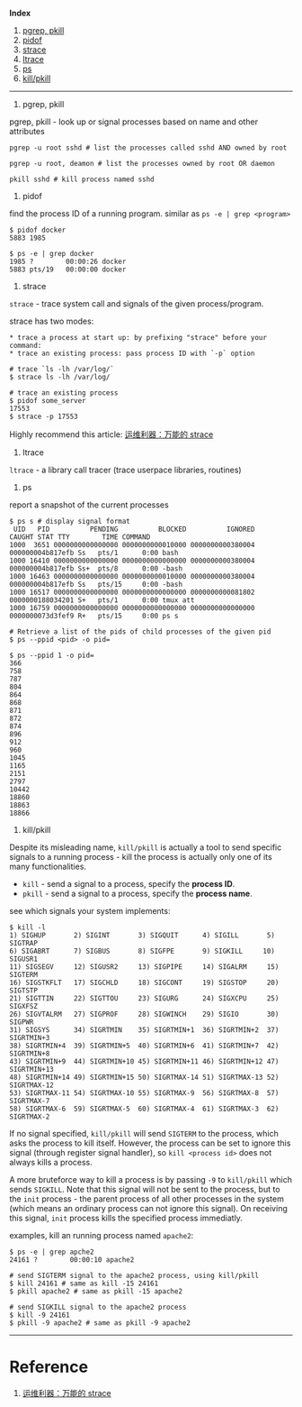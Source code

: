 **Index**

1. [pgrep, pkill](#pgrep)
1. [pidof](#pidof)
1. [strace](#strace)
1. [ltrace](#ltrace)
1. [ps](#ps)
1. [kill/pkill](#kill)

---------

1. <a name="pgrep">pgrep, pkill</a>

  pgrep, pkill - look up or signal processes based on name and other attributes

  ```shell
  pgrep -u root sshd # list the processes called sshd AND owned by root

  pgrep -u root, deamon # list the processes owned by root OR daemon

  pkill sshd # kill process named sshd
  ```

1. <a name="pifof">pidof</a>

  find the process ID of a running program.
  similar as `ps -e | grep <program>`

  ```shell
  $ pidof docker
  5883 1985

  $ ps -e | grep docker
  1985 ?        00:00:26 docker
  5883 pts/19   00:00:00 docker
  ```

1. <a name="trace">strace</a>

  `strace` - trace system call and signals of the given process/program.

  strace has two modes:

    * trace a process at start up: by prefixing "strace" before your command:
    * trace an existing process: pass process ID with `-p` option

  ```shell
  # trace `ls -lh /var/log/`
  $ strace ls -lh /var/log/

  # trace an existing process
  $ pidof some_server
  17553
  $ strace -p 17553
  ```

  Highly recommend this article: [运维利器：万能的 strace](http://mp.weixin.qq.com/s?__biz=MzA4Nzg5Nzc5OA==&mid=2651659767&idx=1&sn=3c515cb32bcbcafe16c749024d1545ef&scene=0#wechat_redirect)


1. <a name="trace">ltrace</a>

  `ltrace` - a library call tracer (trace userpace libraries, routines)


1. <a name="ps">ps</a>

  report a snapshot of the current processes

  ```shell
  $ ps s # display signal format
   UID   PID          PENDING          BLOCKED          IGNORED           CAUGHT STAT TTY        TIME COMMAND
  1000  3651 0000000000000000 0000000000010000 0000000000380004 000000004b817efb Ss   pts/1      0:00 bash
  1000 16410 0000000000000000 0000000000000000 0000000000380004 000000004b817efb Ss+  pts/8      0:00 -bash
  1000 16463 0000000000000000 0000000000010000 0000000000380004 000000004b817efb Ss   pts/15     0:00 -bash
  1000 16517 0000000000000000 0000000000000000 0000000000081802 0000000188034201 S+   pts/1      0:00 tmux att
  1000 16759 0000000000000000 0000000000000000 0000000000000000 0000000073d3fef9 R+   pts/15     0:00 ps s

  # Retrieve a list of the pids of child processes of the given pid
  $ ps --ppid <pid> -o pid=

  $ ps --ppid 1 -o pid=
  366
  758
  787
  804
  864
  868
  871
  872
  874
  896
  912
  960
  1045
  1165
  2151
  2797
  10442
  18860
  18863
  18866
  ```

1. <a name="kill">kill/pkill</a>

  Despite its misleading name, `kill/pkill` is actually a tool to send
  specific signals to a running process - kill the process is actually only
  one of its many functionalities.

  * `kill` - send a signal to a process, specify the **process ID**.
  * `pkill` - send a signal to a process, specify the **process name**.

  see which signals your system implements:
  ```shell
  $ kill -l
  1) SIGHUP       2) SIGINT       3) SIGQUIT      4) SIGILL       5) SIGTRAP
  6) SIGABRT      7) SIGBUS       8) SIGFPE       9) SIGKILL     10) SIGUSR1
  11) SIGSEGV     12) SIGUSR2     13) SIGPIPE     14) SIGALRM     15) SIGTERM
  16) SIGSTKFLT   17) SIGCHLD     18) SIGCONT     19) SIGSTOP     20) SIGTSTP
  21) SIGTTIN     22) SIGTTOU     23) SIGURG      24) SIGXCPU     25) SIGXFSZ
  26) SIGVTALRM   27) SIGPROF     28) SIGWINCH    29) SIGIO       30) SIGPWR
  31) SIGSYS      34) SIGRTMIN    35) SIGRTMIN+1  36) SIGRTMIN+2  37) SIGRTMIN+3
  38) SIGRTMIN+4  39) SIGRTMIN+5  40) SIGRTMIN+6  41) SIGRTMIN+7  42) SIGRTMIN+8
  43) SIGRTMIN+9  44) SIGRTMIN+10 45) SIGRTMIN+11 46) SIGRTMIN+12 47) SIGRTMIN+13
  48) SIGRTMIN+14 49) SIGRTMIN+15 50) SIGRTMAX-14 51) SIGRTMAX-13 52) SIGRTMAX-12
  53) SIGRTMAX-11 54) SIGRTMAX-10 55) SIGRTMAX-9  56) SIGRTMAX-8  57) SIGRTMAX-7
  58) SIGRTMAX-6  59) SIGRTMAX-5  60) SIGRTMAX-4  61) SIGRTMAX-3  62) SIGRTMAX-2
  ```

  If no signal specified, `kill/pkill` will
  send `SIGTERM` to the process, which asks the process to kill itself.
  However, the process can be set to ignore this signal (through register
  signal handler), so `kill <process id>` does not always kills a process.

  A more bruteforce way to kill a process is by passing `-9` to `kill/pkill`
  which sends `SIGKILL`. Note that this signal will not be sent to the process,
  but to the `init` process - the parent process of all other processes in the
  system (which means an ordinary process can not ignore this signal).
  On receiving this signal, `init` process kills the specified process
  immediatly.

  examples, kill an running process named `apache2`:
  ```shell
  $ ps -e | grep apche2
  24161 ?        00:00:10 apache2

  # send SIGTERM signal to the apache2 process, using kill/pkill
  $ kill 24161 # same as kill -15 24161
  $ pkill apache2 # same as pkill -15 apache2

  # send SIGKILL signal to the apache2 process
  $ kill -9 24161
  $ pkill -9 apache2 # same as pkill -9 apache2
  ```


----------

# Reference

1. [运维利器：万能的 strace](http://mp.weixin.qq.com/s?__biz=MzA4Nzg5Nzc5OA==&mid=2651659767&idx=1&sn=3c515cb32bcbcafe16c749024d1545ef&scene=0#wechat_redirect)
